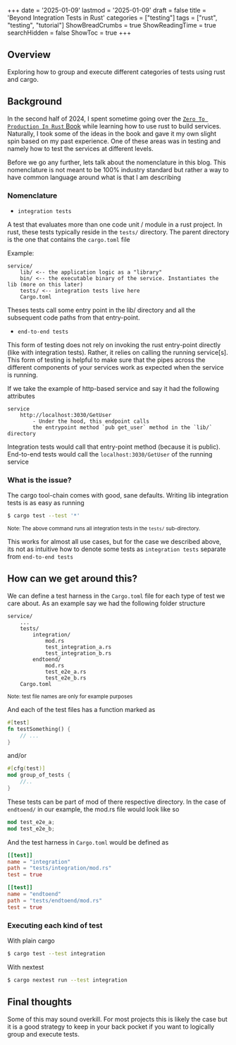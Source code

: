 +++
date = '2025-01-09'
lastmod = '2025-01-09'
draft = false
title = 'Beyond Integration Tests in Rust'
categories = ["testing"]
tags = ["rust", "testing", "tutorial"]
ShowBreadCrumbs = true
ShowReadingTime = true
searchHidden = false
ShowToc = true
+++


## Overview

Exploring how to group and execute different categories of tests using rust and cargo.
<!-- Details in the post-->

## Background

In the second half of 2024, I spent sometime going over the [`Zero To Production In Rust` Book](https://www.zero2prod.com/index.html?country_code=US) while learning how to use rust to build services. Naturally, I took some of the ideas in the book and gave it my own slight spin based on my past experience. One of these areas was in testing and namely how to test the services at different levels.

Before we go any further, lets talk about the nomenclature in this blog. This nomenclature is not meant to be 100% industry standard but rather a way to have common language around what is that I am describing

### Nomenclature

- `integration tests`

A test that evaluates more than one code unit / module in a rust project. In rust, these tests typically reside in the `tests/` directory. The parent directory is the one that contains the `cargo.toml` file

Example:

```text
service/
    lib/ <-- the application logic as a "library"
    bin/ <-- the executable binary of the service. Instantiates the lib (more on this later)
    tests/ <-- integration tests live here
    Cargo.toml
```

Theses tests call some entry point in the lib/ directory and all the subsequent code paths from that entry-point. 


- `end-to-end tests` 

This form of testing does not rely on invoking the rust entry-point directly (like with integration tests). Rather, it relies on calling the running service[s]. This form of testing is helpful to make sure that the pipes across the different components of your services work as expected when the service is running.

If we take the example of http-based service and say it had the following attributes

```text
service
    http://localhost:3030/GetUser
        - Under the hood, this endpoint calls 
        the entrypoint method `pub get_user` method in the `lib/` directory
```

Integration tests would call that entry-point method (because it is public). End-to-end tests would call the `localhost:3030/GetUser` of the running service

### What is the issue?

The cargo tool-chain comes with good, sane defaults. Writing lib integration tests is as easy as running

```zsh
$ cargo test --test '*'
```
<small>Note: The above command runs all integration tests in the `tests/` sub-directory.</small>

This works for almost all use cases, but for the case we described above, its not as intuitive how to denote some tests as `integration tests` separate from `end-to-end tests`

## How can we get around this?

We can define a test harness in the `Cargo.toml` file for each type of test we care about. As an example say we had the following folder structure

```text
service/
    ...
    tests/
        integration/
            mod.rs
            test_integration_a.rs
            test_integration_b.rs
        endtoend/
            mod.rs
            test_e2e_a.rs
            test_e2e_b.rs
    Cargo.toml
```
<small>Note: test file names are only for example purposes</small>


And each of the test files has a function marked as

```rust
#[test]
fn testSomething() {
    // ...
}
```

and/or

```rust
#[cfg(test)]
mod group_of_tests {
    //..
}
```

These tests can be part of mod of there respective directory. In the case of `endtoend/` in our example, the mod.rs file would look like so

```rust
mod test_e2e_a;
mod test_e2e_b;
```

And the test harness in `Cargo.toml` would be defined as

```toml
[[test]]
name = "integration"
path = "tests/integration/mod.rs"
test = true

[[test]]
name = "endtoend"
path = "tests/endtoend/mod.rs"
test = true
```

### Executing each kind of test

With plain cargo

```bash
$ cargo test --test integration
```

With nextest

```bash
$ cargo nextest run --test integration
```

## Final thoughts

Some of this may sound overkill. For most projects this is likely the case but it is a good strategy to keep in your back pocket if you want to logically group and execute tests.

